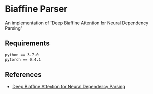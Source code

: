 # Biaffine Parser

An implementation of "Deep Biaffine Attention for Neural Dependency Parsing"

## Requirements

```txt
python == 3.7.0
pytorch == 0.4.1
```

## References

* [Deep Biaffine Attention for Neural Dependency Parsing](https://arxiv.org/abs/1611.01734)